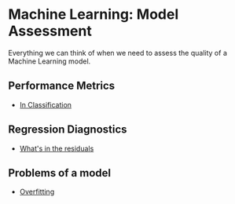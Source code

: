 # Machine Learning: Model Assessment

Everything we can think of when we need to assess the quality of a Machine Learning model.

## Performance Metrics

* [In Classification](http://nbviewer.jupyter.org/github/martinapugliese/tales-science-data/blob/master/model-assessment/perf-metrics/classification.ipynb)

## Regression Diagnostics

* [What's in the residuals](http://nbviewer.jupyter.org/github/martinapugliese/tales-science-data/blob/master/model-assessment/regr-diagnostics/residuals.ipynb)

## Problems of a model

* [Overfitting](http://nbviewer.jupyter.org/github/martinapugliese/tales-science-data/blob/master/model-assessment/problems/overfitting.ipynb)
